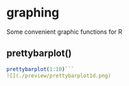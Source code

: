 # graphing
Some convenient graphic functions for R

## prettybarplot()
```r
prettybarplot(1:10)``` 
![](./preview/prettybarplot1d.png)
